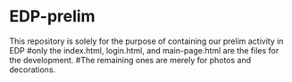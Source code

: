# EDP-prelim
This repository is solely for the purpose of containing our prelim activity in EDP
#only the index.html, login.html, and main-page.html are the files for the development.
#The remaining ones are merely for photos and decorations.
